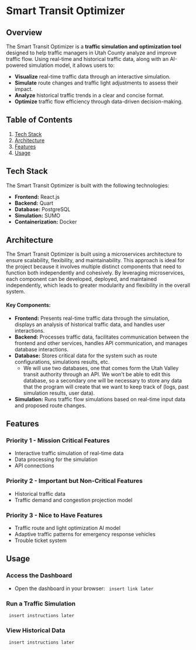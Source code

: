 # Smart Transit Optimizer

## Overview
The Smart Transit Optimizer is a **traffic simulation and optimization tool** designed to help traffic managers in Utah 
County analyze and improve traffic flow. Using real-time and historical traffic data, along with an AI-powered simulation
model, it allows users to:
- **Visualize** real-time traffic data through an interactive simulation.
- **Simulate** route changes and traffic light adjustments to assess their impact.
- **Analyze** historical traffic trends in a clear and concise format.
- **Optimize** traffic flow efficiency through data-driven decision-making.

## Table of Contents
1. [Tech Stack](#tech-stack)
2. [Architecture](#architecture)
3. [Features](#features)
4. [Usage](#usage)

## Tech Stack
The Smart Transit Optimizer is built with the following technologies:
- **Frontend:** React.js
- **Backend:** Quart
- **Database:** PostgreSQL
- **Simulation:** SUMO
- **Containerization:** Docker

## Architecture
The Smart Transit Optimizer is built using a microservices architecture to ensure scalability, flexibility, and 
maintainability. This approach is ideal for the project because it involves multiple distinct components that need to
function both independently and cohesively. By leveraging microservices, each component can be developed, deployed, and
maintained independently, which leads to greater modularity and flexibility in the overall system.

#### Key Components:
- **Frontend:** Presents real-time traffic data through the simulation, displays an analysis of historical traffic data,
and handles user interactions.
- **Backend:** Processes traffic data, facilitates communication between the frontend and other services, handles API
communication, and manages database interactions.
- **Database:** Stores critical data for the system such as route configurations, simulations results, etc.
	- We will use two databases, one that comes form the Utah Valley transit authority through an API. We won't be
		able to edit this database, so a secondary one will be necessary to store any data that the program
		will create that we want to keep track of (logs, past simulation results, user data).
- **Simulation:** Runs traffic flow simulations based on real-time input data and proposed route changes.

## Features

### Priority 1 - Mission Critical Features
- Interactive traffic simulation of real-time data
- Data processing for the simulation
- API connections

### Priority 2 - Important but Non-Critical Features
- Historical traffic data
- Traffic demand and congestion projection model

### Priority 3 - Nice to Have Features
- Traffic route and light optimization AI model
- Adaptive traffic patterns for emergency response vehicles
- Trouble ticket system

## Usage

### Access the Dashboard
- Open the dashboard in your browser: ``` insert link later```

### Run a Traffic Simulation
``` insert instructions later```

### View Historical Data
``` insert instructions later```
